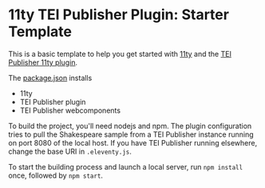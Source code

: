 # 11ty TEI Publisher Plugin: Starter Template

This is a basic template to help you get started with [11ty](https://www.11ty.dev/) and the [TEI Publisher 11ty plugin](https://github.com/eeditiones/tei-publisher-eleventy).

The [package.json](package.json) installs 

* 11ty
* TEI Publisher plugin
* TEI Publisher webcomponents

To build the project, you'll need nodejs and npm. The plugin configuration tries to pull the Shakespeare sample from a TEI Publisher instance running on port 8080 of the local host. If you have TEI Publisher running elsewhere, change the base URI in `.eleventy.js`.

To start the building process and launch a local server, run `npm install` once, followed by `npm start`.